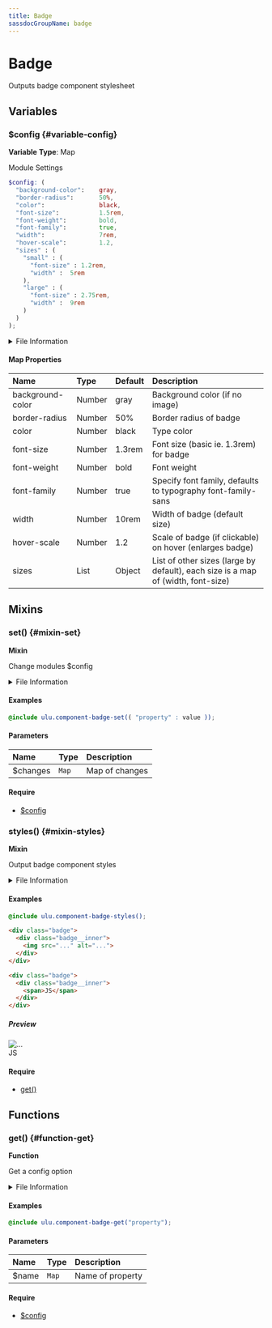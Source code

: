 ```yaml
---
title: Badge
sassdocGroupName: badge
---
```



# Badge

<div class="type-large">

Outputs badge component stylesheet

</div>



## Variables




<div class="sassdoc-item-header">

###  $config {#variable-config}

  <div class="sassdoc-item-header__labels">
    <span class="tag tag--primary"><strong>Variable</strong></span> <span class="tag"><strong>Type</strong>: Map</span>
  </div>

</div>

  

Module Settings
    
    

``` scss
$config: (
  "background-color":    gray,
  "border-radius":       50%,
  "color":               black,
  "font-size":           1.5rem,
  "font-weight":         bold,
  "font-family":         true,
  "width":               7rem,
  "hover-scale":         1.2,
  "sizes" : (
    "small" : (
      "font-size" : 1.2rem,
      "width" :  5rem
    ),
    "large" : (
      "font-size" : 2.75rem,
      "width" :  9rem
    )
  )
);
```
  


<details>
  <summary>File Information</summary>
  
- **File:** _badge.scss
- **Group:** badge
- **Type:** variable
- **Lines (comments):** 21-31
- **Lines (code):** 33-52

</details>

    

#### Map Properties


|Name|Type|Default|Description|
|:--|:--|:--|:--|
|background-color|Number|gray|Background color (if no image)|
|border-radius|Number|50%|Border radius of badge|
|color|Number|black|Type color|
|font-size|Number|1.3rem|Font size (basic ie. 1.3rem) for badge|
|font-weight|Number|bold|Font weight|
|font-family|Number|true|Specify font family, defaults to typography font-family-sans|
|width|Number|10rem|Width of badge (default size)|
|hover-scale|Number|1.2|Scale of badge (if clickable) on hover (enlarges badge)|
|sizes|List|Object|List of other sizes (large by default), each size is a map of (width, font-size)|

    
  

## Mixins




<div class="sassdoc-item-header">

###  set() {#mixin-set}

  <div class="sassdoc-item-header__labels">
    <span class="tag tag--primary"><strong>Mixin</strong></span>
  </div>

</div>

  

Change modules $config
    
    


<details>
  <summary>File Information</summary>
  
- **File:** _badge.scss
- **Group:** badge
- **Type:** mixin
- **Lines (comments):** 54-57
- **Lines (code):** 59-61

</details>

    

#### Examples

      


``` scss
@include ulu.component-badge-set(( "property" : value ));
```
  



      

#### Parameters


|Name|Type|Description|
|:--|:--|:--|
|$changes|`Map`|Map of changes|

    

#### Require

- [$config](/sass/components/accordion/#variable-config)
  


<div class="sassdoc-item-header">

###  styles() {#mixin-styles}

  <div class="sassdoc-item-header__labels">
    <span class="tag tag--primary"><strong>Mixin</strong></span>
  </div>

</div>

  

Output badge component styles
    
    


<details>
  <summary>File Information</summary>
  
- **File:** _badge.scss
- **Group:** badge
- **Type:** mixin
- **Lines (comments):** 73-87
- **Lines (code):** 89-153

</details>

    

#### Examples

      


``` scss
@include ulu.component-badge-styles();
```
  



      

      


``` html
<div class="badge">
  <div class="badge__inner">
    <img src="..." alt="...">
  </div>
</div>

<div class="badge">
  <div class="badge__inner">
    <span>JS</span>
  </div>
</div>
```
  


##### Preview

<div>
<div class="badge">
  <div class="badge__inner">
    <img src="..." alt="...">
  </div>
</div>

<div class="badge">
  <div class="badge__inner">
    <span>JS</span>
  </div>
</div>
</div>

    

      

#### Require

- [get()](/sass/components/accordion/#function-get)
  
  

## Functions




<div class="sassdoc-item-header">

###  get() {#function-get}

  <div class="sassdoc-item-header__labels">
    <span class="tag tag--primary"><strong>Function</strong></span>
  </div>

</div>

  

Get a config option
    
    


<details>
  <summary>File Information</summary>
  
- **File:** _badge.scss
- **Group:** badge
- **Type:** function
- **Lines (comments):** 63-66
- **Lines (code):** 68-71

</details>

    

#### Examples

      


``` scss
@include ulu.component-badge-get("property");
```
  



      

#### Parameters


|Name|Type|Description|
|:--|:--|:--|
|$name|`Map`|Name of property|

    

#### Require

- [$config](/sass/components/accordion/#variable-config)
  
  
  
